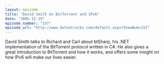 ```yaml
---
layout: episode
title: "David Smith on BitTorrent and IPv6"
date: "2005-12-19"
episode_number: "157"
episode_url: "http://www.dotnetrocks.com/default.aspx?ShowNum=157"
---
```


David Smith talks to Richard and Carl about btSharp, his .NET implementation of the BitTorrent protocol written in C#. He also gives a great introduction to BitTorrent and how it works, and offers some insight on how IPv6 will make our lives easier.

